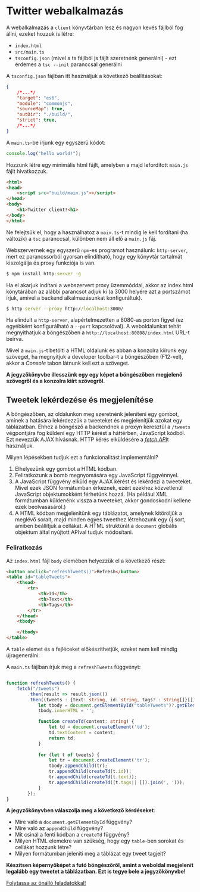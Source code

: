 # Twitter webalkalmazás

A webalkalmazás a `client` könyvtárban lesz és nagyon kevés fájlból fog állni, ezeket hozzuk is létre: 
* `index.html`
* `src/main.ts`
* `tsconfig.json` (mivel a ts fájlból js fájlt szeretnénk generálni) - ezt érdemes a `tsc --init` paranccsal generálni

A `tsconfig.json` fájlban itt használjuk a következő beállításokat:

```json
{ 
    /*...*/
    "target": "es6",
    "module": "commonjs",                     
    "sourceMap": true,                     
    "outDir": "./build/",                        
    "strict": true,        
    /*...*/
}
```

A `main.ts`-be írjunk egy egyszerű kódot: 

```ts
console.log("hello world!");
```

Hozzunk létre egy minimális html fájlt, amelyben a majd lefordított `main.js` fájlt hivatkozzuk.

```html
<html>
<head>
    <script src="build/main.js"></script>
</head>
<body>
    <h1>Twitter client!<h1>
</body>
</html>
```

Ne felejtsük el, hogy a használhatoz a `main.ts`-t mindig le kell fordítani (ha változik) a `tsc` paranccsal, különben nem áll elő a `main.js` fáj.

Webszervernek egy egyszerű `npm`-es programot használunk: `http-server`, mert ez parancssorból gyorsan elindítható, hogy egy könyvtár tartalmát kiszolgálja és proxy funkciója is van. 

```cmd
$ npm install http-server -g
```

Ha el akarjuk indítani a webszervert proxy üzemmóddal, akkor az index.html könytárában az alábbi parancsot adjuk ki (a 3000 helyére azt a portszámot írjuk, amivel  a backend alkalmazásunkat konfiguráltuk).

```cmd
$ http-server --proxy http://localhost:3000/
```

Ha elindult a `http-server`, alapértelmezetten a 8080-as porton figyel (ez egyébként konfigurálható a `--port` kapcsolóval). A weboldalunkat tehát megnyithatjuk a böngészőben a `http://localhost:80808/index.html` URL-t beírva. 

Mivel a `main.js`-t betölti a HTML oldalunk és abban a konzolra kiírunk egy szöveget, ha megnyitjuk a developer toolbar-t a böngészőben (F12-vel), akkor a *Console* tabon látnunk kell ezt a szöveget. 

**A jegyzőkönyvbe illesszünk egy egy képet a böngészőben megjelenő szövegről és a konzolra kiírt szövegről.**

## Tweetek lekérdezése és megjelenítése

A böngészőben, az oldalunkon meg szeretnénk jeleníteni egy gombot, aminek a hatására lekérdezzük a tweeteket és megjelenítjük azokat egy táblázatban. Ehhez a böngésző a backendnek a proxyn keresztül a `/tweets` végpontjára fog küldeni egy HTTP kérést a háttérben, JavaScript kódból. Ezt nevezzük AJAX hívásnak. HTTP kérés elküldésére a [*fetch API*](https://developer.mozilla.org/en-US/docs/Web/API/Fetch_API)t használjuk.

Milyen lépésekben tudjuk ezt a funkcionalitást implementálni? 
1. Elhelyezünk egy gombot a HTML kódban. 
1. Feliratkozunk a bomb megnyomására egy JavaScript függvénnyel. 
1. A JavaScript függvény elküld egy AJAX kérést és lekérdezi a tweeteket. Mivel ezek JSON formátumban érkeznek, ezért ezekhez közvetlenül JavaScript objektumokként férhetünk hozzá. (Ha például XML formátumban küldenénk vissza a tweeteket, akkor gondoskodni kellene ezek beolvasásáról.)
1. A HTML kódban megjelenítünk egy táblázatot, amelynek kitöröljük a meglévő sorait, majd minden egyes tweethez létrehozunk egy új sort, amiben beállítjuk a cellákat. A HTML struktúrát a `document` globális objektum által nyújtott APIval tudjuk módosítani. 

### Feliratkozás

Az `index.html` fájl `body` elemében helyezzük el a következő részt: 

```html
<button onclick="refreshTweets()">Refresh</button>
<table id="tableTweets">
    <thead>
        <tr>
            <th>Id</th>
            <th>Text</th>
            <th>Tags</th>
        </tr>
    </thead>
    <tbody>

    </tbody>
</table>
```

A `table` elemet és a fejléceket előkészíthetjük, ezeket nem kell mindig újragenerálni. 

A `main.ts` fájlban írjuk meg a `refreshTweets` függvényt:

```ts

function refreshTweets() {
    fetch("/tweets")
        .then(result => result.json())
        .then((tweets : {text: string, id: string, tags? : string[]}[]) => {
            let tbody = document.getElementById("tableTweets")?.getElementsByTagName("tbody")[0]!;
            tbody.innerHTML = '';

            function createTd(content: string) {
                let td = document.createElement('td');
                td.textContent = content;
                return td;
            }
            
            for (let t of tweets) {
                let tr = document.createElement('tr');
                tbody.appendChild(tr);
                tr.appendChild(createTd(t.id));
                tr.appendChild(createTd(t.text));
                tr.appendChild(createTd((t.tags|| []).join(', ')));
            }
        });
}
```

**A jegyzőkönyvben válaszolja meg a következő kérdéseket**: 
* Mire való a `document.getElementById` függvény? 
* Mire való az `appendChild` függvény? 
* Mit csinál a fenti kódban a `createTd` függvény?
* Milyen HTML elemekre van szükség, hogy egy `table`-ben sorokat és cellákat hozzunk létre? 
* Milyen formátumban jeleníti meg a táblázat egy tweet tagjeit? 

**Készítsen képernyőképet a futó böngészőről, amint a weboldal megjelenít legalább egy tweetet a táblázatban. Ezt is tegye bele a jegyzőkönyvbe!**

[Folytassa az önálló feladatokkal!](feladat3.md)


